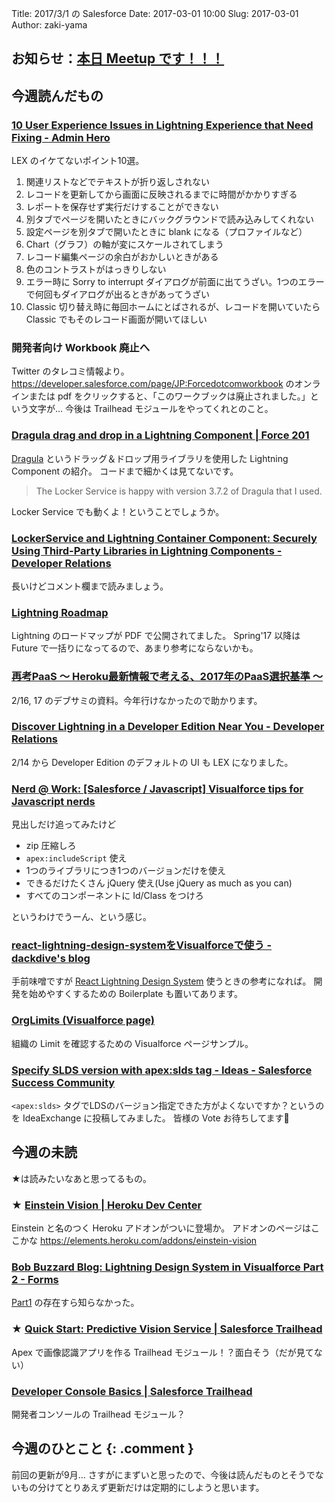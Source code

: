 Title: 2017/3/1 の Salesforce
Date: 2017-03-01 10:00
Slug: 2017-03-01
Author: zaki-yama

## お知らせ：[本日 Meetup です！！！](https://www.meetup.com/ja-JP/Tokyo-Salesforce-Developer-Group/events/237180781/)


## 今週読んだもの

### [10 User Experience Issues in Lightning Experience that Need Fixing - Admin Hero](https://www.adminhero.com/10-ux-issues-lightning-experience-need-fixing)

LEX のイケてないポイント10選。

1. 関連リストなどでテキストが折り返しされない
2. レコードを更新してから画面に反映されるまでに時間がかかりすぎる
3. レポートを保存せず実行だけすることができない
4. 別タブでページを開いたときにバックグラウンドで読み込みしてくれない
5. 設定ページを別タブで開いたときに blank になる（プロファイルなど）
6. Chart（グラフ）の軸が変にスケールされてしまう
7. レコード編集ページの余白がおかしいときがある
8. 色のコントラストがはっきりしない
9. エラー時に Sorry to interrupt ダイアログが前面に出てうざい。1つのエラーで何回もダイアログが出るときがあってうざい
10. Classic 切り替え時に毎回ホームにとばされるが、レコードを開いていたら Classic でもそのレコード画面が開いてほしい

### 開発者向け Workbook 廃止へ

Twitter のタレコミ情報より。
https://developer.salesforce.com/page/JP:Forcedotcomworkbook
のオンラインまたは pdf をクリックすると、「このワークブックは廃止されました。」という文字が...
今後は Trailhead モジュールをやってくれとのこと。

### [Dragula drag and drop in a Lightning Component | Force 201](http://force201.wordpress.stfi.re/2017/02/26/dragula-drag-and-drop-in-a-lightning-component/?sf=lgddoxz#aa)

[Dragula](https://github.com/bevacqua/dragula) というドラッグ＆ドロップ用ライブラリを使用した Lightning Component の紹介。
コードまで細かくは見てないです。

> The Locker Service is happy with version 3.7.2 of Dragula that I used.

Locker Service でも動くよ！ということでしょうか。

### [LockerService and Lightning Container Component: Securely Using Third-Party Libraries in Lightning Components - Developer Relations](https://developer.salesforce.com/blogs/developer-relations/2017/02/lockerservice-lightning-container-third-party-libraries-lightning-components.html)

長いけどコメント欄まで読みましょう。

### [Lightning Roadmap](https://www.salesforce.com/content/dam/web/en_us/www/documents/e-books/salesforce-lightning-roadmap.pdf)

Lightning のロードマップが PDF で公開されてました。
Spring'17 以降は Future で一括りになってるので、あまり参考にならないかも。

### [再考PaaS 〜 Heroku最新情報で考える、2017年のPaaS選択基準 〜](https://www.slideshare.net/mokamoto/paas-heroku2017paas)

2/16, 17 のデブサミの資料。今年行けなかったので助かります。

### [Discover Lightning in a Developer Edition Near You - Developer Relations](https://developer.salesforce.com/blogs/developer-relations/2017/02/discover-lightning-developer-edition-near.html)

2/14 から Developer Edition のデフォルトの UI も LEX になりました。

### [Nerd @ Work: [Salesforce / Javascript] Visualforce tips for Javascript nerds](http://blog.enree.stfi.re/2017/02/salesforce-javascript-visualforce-tips.html?sf=rywklzk#aa)

見出しだけ追ってみたけど

- zip 圧縮しろ
- `apex:includeScript` 使え
- 1つのライブラリにつき1つのバージョンだけを使え
- できるだけたくさん jQuery 使え(Use jQuery as much as you can)
- すべてのコンポーネントに Id/Class をつけろ

というわけでうーん、という感じ。

### [react-lightning-design-systemをVisualforceで使う - dackdive's blog](http://dackdive.hateblo.jp/entry/2017/02/14/100000)

手前味噌ですが [React Lightning Design System](https://github.com/mashmatrix/react-lightning-design-system) 使うときの参考になれば。
開発を始めやすくするための Boilerplate も置いてあります。

### [OrgLimits (Visualforce page)](https://gist.github.com/az-ak/addeb645d08c90481229d86e99189500)

組織の Limit を確認するための Visualforce ページサンプル。

### [Specify SLDS version with <apex:slds> tag - Ideas - Salesforce Success Community](https://success.salesforce.com/ideaView?id=0873A000000CPjPQAW)

`<apex:slds>` タグでLDSのバージョン指定できた方がよくないですか？というのを IdeaExchange に投稿してみました。
皆様の Vote お待ちしてます🙇

## 今週の未読

★は読みたいなあと思ってるもの。

### ★ [Einstein Vision | Heroku Dev Center](https://devcenter.heroku.com/articles/einstein-vision)

Einstein と名のつく Heroku アドオンがついに登場か。
アドオンのページはここかな https://elements.heroku.com/addons/einstein-vision

### [Bob Buzzard Blog: Lightning Design System in Visualforce Part 2 - Forms](http://bobbuzzard.blogspot.jp/2017/02/lightning-design-system-in-visualforce.html)

[Part1](http://bobbuzzard.blogspot.jp/2016/12/lightning-design-system-in-visualforce.html) の存在すら知らなかった。

### ★ [Quick Start: Predictive Vision Service | Salesforce Trailhead](https://trailhead.salesforce.com/ja/projects/predictive_vision_apex)

Apex で画像認識アプリを作る Trailhead モジュール！？面白そう（だが見てない）


### [Developer Console Basics | Salesforce Trailhead](https://trailhead.salesforce.com/ja/modules/developer_console)

開発者コンソールの Trailhead モジュール？

## 今週のひとこと {: .comment }

前回の更新が9月...
さすがにまずいと思ったので、今後は読んだものとそうでないもの分けてとりあえず更新だけは定期的にしようと思います。
